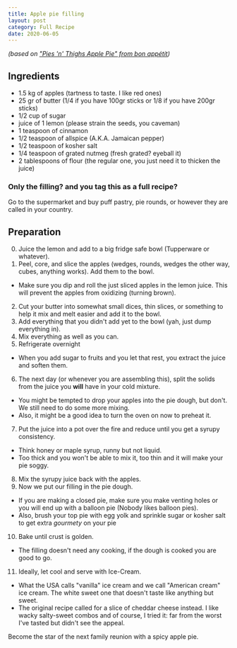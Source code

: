 ```yaml
---
title: Apple pie filling
layout: post
category: Full Recipe
date: 2020-06-05
---
```


_(based on ["Pies 'n' Thighs Apple Pie" from bon appétit](https://www.bonappetit.com/recipe/pies-n-thighs-apple-pie))_

## Ingredients
- 1.5 kg of apples (tartness to taste. I like red ones)
- 25 gr of butter (1/4 if you have 100gr sticks or 1/8 if you have 200gr sticks)
- 1/2 cup of sugar
- juice of 1 lemon (please strain the seeds, you caveman)
- 1 teaspoon of cinnamon
- 1/2 teaspoon of allspice (A.K.A. Jamaican pepper)
- 1/2 teaspoon of kosher salt
- 1/4 teaspoon of grated nutmeg (fresh grated? eyeball it)
- 2 tablespoons of flour (the regular one, you just need it to thicken the juice)

### Only the filling? and you tag this as a full recipe?
Go to the supermarket and buy puff pastry, pie rounds, or however they are called in your country.

## Preparation
0. Juice the lemon and add to a big fridge safe bowl (Tupperware or whatever).
1. Peel, core, and slice the apples (wedges, rounds, wedges the other way, cubes, anything works). Add them to the bowl.
  - Make sure you dip and roll the just sliced apples in the lemon juice. This will prevent the apples from oxidizing (turning brown).
2. Cut your butter into somewhat small dices, thin slices, or something to help it mix and melt easier and add it to the bowl.
3. Add everything that you didn't add yet to the bowl (yah, just dump everything in).
4. Mix everything as well as you can.
5. Refrigerate overnight
  - When you add sugar to fruits and you let that rest, you extract the juice and soften them.
6. The next day (or whenever you are assembling this), split the solids from the juice you **will** have in your cold mixture.
  - You might be tempted to drop your apples into the pie dough, but don't. We still need to do some more mixing.
  - Also, it might be a good idea to turn the oven on now to preheat it.
7. Put the juice into a pot over the fire and reduce until you get a syrupy consistency.
  - Think honey or maple syrup, runny but not liquid.
  - Too thick and you won't be able to mix it, too thin and it will make your pie soggy.
8. Mix the syrupy juice back with the apples.
9. Now we put our filling in the pie dough.
  - If you are making a closed pie, make sure you make venting holes or you will end up with a balloon pie (Nobody likes balloon pies).
  - Also, brush your top pie with egg yolk and sprinkle sugar or kosher salt to get extra *gourmety* on your pie
10. Bake until crust is golden.
  - The filling doesn't need any cooking, if the dough is cooked you are good to go.
11. Ideally, let cool and serve with Ice-Cream.
  - What the USA calls "vanilla" ice cream and we call "American cream" ice cream. The white sweet one that doesn't taste like anything but sweet.
  - The original recipe called for a slice of cheddar cheese instead. I like wacky salty-sweet combos and of course, I tried it: far from the worst I've tasted but didn't see the appeal.

Become the star of the next family reunion with a spicy apple pie.